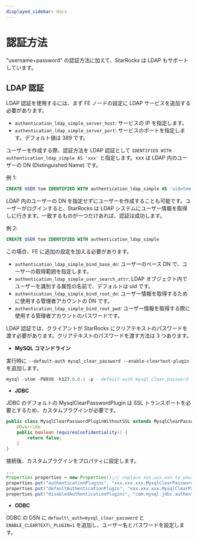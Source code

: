 ```yaml
---
displayed_sidebar: docs
---
```


# 認証方法

"username+password" の認証方法に加えて、StarRocks は LDAP もサポートしています。

## LDAP 認証

LDAP 認証を使用するには、まず FE ノードの設定に LDAP サービスを追加する必要があります。

* `authentication_ldap_simple_server_host`: サービスの IP を指定します。
* `authentication_ldap_simple_server_port`: サービスのポートを指定します。デフォルト値は 389 です。

ユーザーを作成する際、認証方法を LDAP 認証として `IDENTIFIED WITH authentication_ldap_simple AS 'xxx'` と指定します。xxx は LDAP 内のユーザーの DN (Distinguished Name) です。

例 1:

~~~sql
CREATE USER tom IDENTIFIED WITH authentication_ldap_simple AS 'uid=tom,ou=company,dc=example,dc=com'
~~~

LDAP 内のユーザーの DN を指定せずにユーザーを作成することも可能です。ユーザーがログインすると、StarRocks は LDAP システムにユーザー情報を取得しに行きます。一致するものが一つだけあれば、認証は成功します。

例 2:

~~~sql
CREATE USER tom IDENTIFIED WITH authentication_ldap_simple
~~~

この場合、FE に追加の設定を加える必要があります。

* `authentication_ldap_simple_bind_base_dn`: ユーザーのベース DN で、ユーザーの取得範囲を指定します。
* `authentication_ldap_simple_user_search_attr`: LDAP オブジェクト内でユーザーを識別する属性の名前で、デフォルトは uid です。
* `authentication_ldap_simple_bind_root_dn`: ユーザー情報を取得するために使用する管理者アカウントの DN です。
* `authentication_ldap_simple_bind_root_pwd`: ユーザー情報を取得する際に使用する管理者アカウントのパスワードです。

LDAP 認証では、クライアントが StarRocks にクリアテキストのパスワードを渡す必要があります。クリアテキストのパスワードを渡す方法は 3 つあります。

* **MySQL コマンドライン**

実行時に `--default-auth mysql_clear_password --enable-cleartext-plugin` を追加します。

~~~sql
mysql -utom -P8030 -h127.0.0.1 -p --default-auth mysql_clear_password --enable-cleartext-plugin
~~~

* **JDBC**

JDBC のデフォルトの MysqlClearPasswordPlugin は SSL トランスポートを必要とするため、カスタムプラグインが必要です。

~~~java
public class MysqlClearPasswordPluginWithoutSSL extends MysqlClearPasswordPlugin {
    @Override  
    public boolean requiresConfidentiality() {
        return false;
    }
}
~~~

接続後、カスタムプラグインをプロパティに設定します。

~~~java
...
Properties properties = new Properties();// replace xxx.xxx.xxx to your pacakage name
properties.put("authenticationPlugins", "xxx.xxx.xxx.MysqlClearPasswordPluginWithoutSSL");
properties.put("defaultAuthenticationPlugin", "xxx.xxx.xxx.MysqlClearPasswordPluginWithoutSSL");
properties.put("disabledAuthenticationPlugins", "com.mysql.jdbc.authentication.MysqlNativePasswordPlugin");DriverManager.getConnection(url, properties);
~~~

* **ODBC**

ODBC の DSN に `default\_auth=mysql_clear_password` と `ENABLE_CLEARTEXT\_PLUGIN=1` を追加し、ユーザー名とパスワードを設定します。